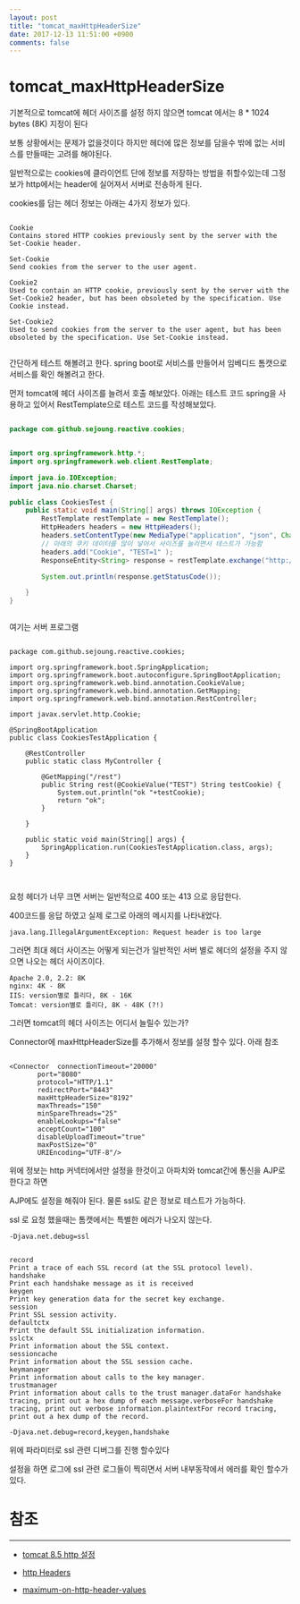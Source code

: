 ```yaml
---
layout: post
title: "tomcat_maxHttpHeaderSize"
date: 2017-12-13 11:51:00 +0900
comments: false
---
```


# tomcat_maxHttpHeaderSize

기본적으로 tomcat에 헤더 사이즈를 설정 하지 않으면 tomcat 에서는 8 * 1024 bytes (8K) 지정이 된다 

보통 상황에서는 문제가 없을것이다 하지만 헤더에 많은 정보를 담을수 밖에 없는 서비스를 만들때는 고려를 해야된다.

일반적으로는 cookies에 클라이언트 단에 정보를 저장하는 방법을 취할수있는데 그정보가 http에서는 header에 실어져서 서버로 전송하게 된다.

cookies를 담는 헤더 정보는 아래는 4가지 정보가 있다.

```

Cookie
Contains stored HTTP cookies previously sent by the server with the Set-Cookie header.

Set-Cookie
Send cookies from the server to the user agent.

Cookie2 
Used to contain an HTTP cookie, previously sent by the server with the Set-Cookie2 header, but has been obsoleted by the specification. Use Cookie instead.

Set-Cookie2 
Used to send cookies from the server to the user agent, but has been obsoleted by the specification. Use Set-Cookie instead.


```

간단하게 테스트 해볼려고 한다. spring boot로 서비스를 만들어서 임베디드 톰캣으로 서비스를 확인 해볼려고 한다.

먼저 tomcat에 헤더 사이즈를 늘려서 호출 해보았다. 아래는 테스트 코드 spring을 사용하고 있어서 RestTemplate으로 테스트 코드를 작성해보았다.


```java

package com.github.sejoung.reactive.cookies;


import org.springframework.http.*;
import org.springframework.web.client.RestTemplate;

import java.io.IOException;
import java.nio.charset.Charset;

public class CookiesTest {
    public static void main(String[] args) throws IOException {
        RestTemplate restTemplate = new RestTemplate();
        HttpHeaders headers = new HttpHeaders();
        headers.setContentType(new MediaType("application", "json", Charset.forName("UTF-8")));
		// 아래의 쿠키 데이터를 많이 넣어서 사이즈를 늘리면서 테스트가 가능함
        headers.add("Cookie", "TEST=1" );
        ResponseEntity<String> response = restTemplate.exchange("http://localhost:8080/rest", HttpMethod.GET, new HttpEntity<String>(headers), String.class);

        System.out.println(response.getStatusCode());

    }
}



```

여기는 서버 프로그램 

```

package com.github.sejoung.reactive.cookies;

import org.springframework.boot.SpringApplication;
import org.springframework.boot.autoconfigure.SpringBootApplication;
import org.springframework.web.bind.annotation.CookieValue;
import org.springframework.web.bind.annotation.GetMapping;
import org.springframework.web.bind.annotation.RestController;

import javax.servlet.http.Cookie;

@SpringBootApplication
public class CookiesTestApplication {

    @RestController
    public static class MyController {

        @GetMapping("/rest")
        public String rest(@CookieValue("TEST") String testCookie) {
            System.out.println("ok "+testCookie);
            return "ok";
        }

    }

    public static void main(String[] args) {
        SpringApplication.run(CookiesTestApplication.class, args);
    }
}



```

요청 헤더가 너무 크면 서버는 일반적으로 400 또는 413 으로 응답한다.

400코드를 응답 하였고 실제 로그로 아래의 메시지를 나타내었다.


```
java.lang.IllegalArgumentException: Request header is too large

```

그러면 최대 헤더 사이즈는 어떻게 되는건가 일반적인 서버 별로 헤더의 설정을 주지 않으면 나오는 헤더 사이즈이다.

```
Apache 2.0, 2.2: 8K
nginx: 4K - 8K
IIS: version별로 틀리다, 8K - 16K
Tomcat: version별로 틀리다, 8K - 48K (?!)

```

그러면 tomcat의 헤더 사이즈는 어디서 늘릴수 있는가?

Connector에 maxHttpHeaderSize를 추가해서 정보를 설정 할수 있다. 아래 참조


```

<Connector  connectionTimeout="20000" 
       port="8080" 
       protocol="HTTP/1.1" 
       redirectPort="8443" 
       maxHttpHeaderSize="8192" 
       maxThreads="150"
       minSpareThreads="25"
       enableLookups="false"
       acceptCount="100"
       disableUploadTimeout="true"
       maxPostSize="0"
       URIEncoding="UTF-8"/>

```

위에 정보는 http 커넥터에서만 설정을 한것이고 아파치와 tomcat간에 통신을 AJP로 한다고 하면 

AJP에도 설정을 해줘야 된다. 물론 ssl도 같은 정보로 테스트가 가능하다.

ssl 로 요청 했을때는 톰캣에서는 특별한 에러가 나오지 않는다.

```
-Djava.net.debug=ssl
 
 
record
Print a trace of each SSL record (at the SSL protocol level).
handshake
Print each handshake message as it is received
keygen
Print key generation data for the secret key exchange.
session
Print SSL session activity.
defaultctx
Print the default SSL initialization information.
sslctx
Print information about the SSL context.
sessioncache
Print information about the SSL session cache.
keymanager
Print information about calls to the key manager.
trustmanager
Print information about calls to the trust manager.dataFor handshake tracing, print out a hex dump of each message.verboseFor handshake tracing, print out verbose information.plaintextFor record tracing, print out a hex dump of the record.

-Djava.net.debug=record,keygen,handshake

```


위에 파라미터로 ssl 관련 디버그를 진행 할수있다 

설정을 하면 로그에 ssl 관련 로그들이 찍히면서 서버 내부동작에서 에러를 확인 할수가 있다.


# 참조 
-----
* [tomcat 8.5 http 설정](http://tomcat.apache.org/tomcat-8.5-doc/config/http.html)

* [http Headers](https://developer.mozilla.org/en-US/docs/Web/HTTP/Headers)

* [maximum-on-http-header-values](https://stackoverflow.com/questions/686217/maximum-on-http-header-values)



